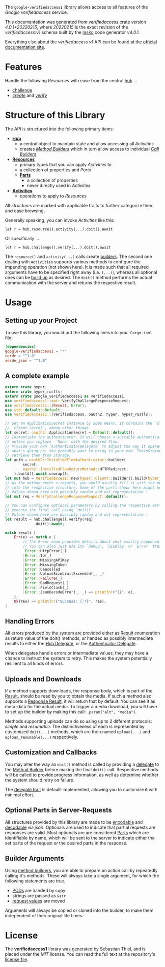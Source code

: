 <!---
DO NOT EDIT !
This file was generated automatically from 'src/generator/templates/api/README.md.mako'
DO NOT EDIT !
-->
The `google-verifiedaccess1` library allows access to all features of the *Google verifiedaccess* service.

This documentation was generated from *verifiedaccess* crate version *4.0.1+20220215*, where *20220215* is the exact revision of the *verifiedaccess:v1* schema built by the [mako](http://www.makotemplates.org/) code generator *v4.0.1*.

Everything else about the *verifiedaccess* *v1* API can be found at the
[official documentation site](https://developers.google.com/chrome/verified-access).
# Features

Handle the following *Resources* with ease from the central [hub](https://docs.rs/google-verifiedaccess1/4.0.1+20220215/google_verifiedaccess1/Verifiedaccess) ... 

* [challenge](https://docs.rs/google-verifiedaccess1/4.0.1+20220215/google_verifiedaccess1/api::Challenge)
 * [*create*](https://docs.rs/google-verifiedaccess1/4.0.1+20220215/google_verifiedaccess1/api::ChallengeCreateCall) and [*verify*](https://docs.rs/google-verifiedaccess1/4.0.1+20220215/google_verifiedaccess1/api::ChallengeVerifyCall)




# Structure of this Library

The API is structured into the following primary items:

* **[Hub](https://docs.rs/google-verifiedaccess1/4.0.1+20220215/google_verifiedaccess1/Verifiedaccess)**
    * a central object to maintain state and allow accessing all *Activities*
    * creates [*Method Builders*](https://docs.rs/google-verifiedaccess1/4.0.1+20220215/google_verifiedaccess1/client::MethodsBuilder) which in turn
      allow access to individual [*Call Builders*](https://docs.rs/google-verifiedaccess1/4.0.1+20220215/google_verifiedaccess1/client::CallBuilder)
* **[Resources](https://docs.rs/google-verifiedaccess1/4.0.1+20220215/google_verifiedaccess1/client::Resource)**
    * primary types that you can apply *Activities* to
    * a collection of properties and *Parts*
    * **[Parts](https://docs.rs/google-verifiedaccess1/4.0.1+20220215/google_verifiedaccess1/client::Part)**
        * a collection of properties
        * never directly used in *Activities*
* **[Activities](https://docs.rs/google-verifiedaccess1/4.0.1+20220215/google_verifiedaccess1/client::CallBuilder)**
    * operations to apply to *Resources*

All *structures* are marked with applicable traits to further categorize them and ease browsing.

Generally speaking, you can invoke *Activities* like this:

```Rust,ignore
let r = hub.resource().activity(...).doit().await
```

Or specifically ...

```ignore
let r = hub.challenge().verify(...).doit().await
```

The `resource()` and `activity(...)` calls create [builders][builder-pattern]. The second one dealing with `Activities` 
supports various methods to configure the impending operation (not shown here). It is made such that all required arguments have to be 
specified right away (i.e. `(...)`), whereas all optional ones can be [build up][builder-pattern] as desired.
The `doit()` method performs the actual communication with the server and returns the respective result.

# Usage

## Setting up your Project

To use this library, you would put the following lines into your `Cargo.toml` file:

```toml
[dependencies]
google-verifiedaccess1 = "*"
serde = "^1.0"
serde_json = "^1.0"
```

## A complete example

```Rust
extern crate hyper;
extern crate hyper_rustls;
extern crate google_verifiedaccess1 as verifiedaccess1;
use verifiedaccess1::api::VerifyChallengeResponseRequest;
use verifiedaccess1::{Result, Error};
use std::default::Default;
use verifiedaccess1::{Verifiedaccess, oauth2, hyper, hyper_rustls};

// Get an ApplicationSecret instance by some means. It contains the `client_id` and 
// `client_secret`, among other things.
let secret: oauth2::ApplicationSecret = Default::default();
// Instantiate the authenticator. It will choose a suitable authentication flow for you, 
// unless you replace  `None` with the desired Flow.
// Provide your own `AuthenticatorDelegate` to adjust the way it operates and get feedback about 
// what's going on. You probably want to bring in your own `TokenStorage` to persist tokens and
// retrieve them from storage.
let auth = oauth2::InstalledFlowAuthenticator::builder(
        secret,
        oauth2::InstalledFlowReturnMethod::HTTPRedirect,
    ).build().await.unwrap();
let mut hub = Verifiedaccess::new(hyper::Client::builder().build(hyper_rustls::HttpsConnectorBuilder::new().with_native_roots().https_or_http().enable_http1().enable_http2().build()), auth);
// As the method needs a request, you would usually fill it with the desired information
// into the respective structure. Some of the parts shown here might not be applicable !
// Values shown here are possibly random and not representative !
let mut req = VerifyChallengeResponseRequest::default();

// You can configure optional parameters by calling the respective setters at will, and
// execute the final call using `doit()`.
// Values shown here are possibly random and not representative !
let result = hub.challenge().verify(req)
             .doit().await;

match result {
    Err(e) => match e {
        // The Error enum provides details about what exactly happened.
        // You can also just use its `Debug`, `Display` or `Error` traits
         Error::HttpError(_)
        |Error::Io(_)
        |Error::MissingAPIKey
        |Error::MissingToken
        |Error::Cancelled
        |Error::UploadSizeLimitExceeded(_, _)
        |Error::Failure(_)
        |Error::BadRequest(_)
        |Error::FieldClash(_)
        |Error::JsonDecodeError(_, _) => println!("{}", e),
    },
    Ok(res) => println!("Success: {:?}", res),
}

```
## Handling Errors

All errors produced by the system are provided either as [Result](https://docs.rs/google-verifiedaccess1/4.0.1+20220215/google_verifiedaccess1/client::Result) enumeration as return value of
the doit() methods, or handed as possibly intermediate results to either the 
[Hub Delegate](https://docs.rs/google-verifiedaccess1/4.0.1+20220215/google_verifiedaccess1/client::Delegate), or the [Authenticator Delegate](https://docs.rs/yup-oauth2/*/yup_oauth2/trait.AuthenticatorDelegate.html).

When delegates handle errors or intermediate values, they may have a chance to instruct the system to retry. This 
makes the system potentially resilient to all kinds of errors.

## Uploads and Downloads
If a method supports downloads, the response body, which is part of the [Result](https://docs.rs/google-verifiedaccess1/4.0.1+20220215/google_verifiedaccess1/client::Result), should be
read by you to obtain the media.
If such a method also supports a [Response Result](https://docs.rs/google-verifiedaccess1/4.0.1+20220215/google_verifiedaccess1/client::ResponseResult), it will return that by default.
You can see it as meta-data for the actual media. To trigger a media download, you will have to set up the builder by making
this call: `.param("alt", "media")`.

Methods supporting uploads can do so using up to 2 different protocols: 
*simple* and *resumable*. The distinctiveness of each is represented by customized 
`doit(...)` methods, which are then named `upload(...)` and `upload_resumable(...)` respectively.

## Customization and Callbacks

You may alter the way an `doit()` method is called by providing a [delegate](https://docs.rs/google-verifiedaccess1/4.0.1+20220215/google_verifiedaccess1/client::Delegate) to the 
[Method Builder](https://docs.rs/google-verifiedaccess1/4.0.1+20220215/google_verifiedaccess1/client::CallBuilder) before making the final `doit()` call. 
Respective methods will be called to provide progress information, as well as determine whether the system should 
retry on failure.

The [delegate trait](https://docs.rs/google-verifiedaccess1/4.0.1+20220215/google_verifiedaccess1/client::Delegate) is default-implemented, allowing you to customize it with minimal effort.

## Optional Parts in Server-Requests

All structures provided by this library are made to be [encodable](https://docs.rs/google-verifiedaccess1/4.0.1+20220215/google_verifiedaccess1/client::RequestValue) and 
[decodable](https://docs.rs/google-verifiedaccess1/4.0.1+20220215/google_verifiedaccess1/client::ResponseResult) via *json*. Optionals are used to indicate that partial requests are responses 
are valid.
Most optionals are are considered [Parts](https://docs.rs/google-verifiedaccess1/4.0.1+20220215/google_verifiedaccess1/client::Part) which are identifiable by name, which will be sent to 
the server to indicate either the set parts of the request or the desired parts in the response.

## Builder Arguments

Using [method builders](https://docs.rs/google-verifiedaccess1/4.0.1+20220215/google_verifiedaccess1/client::CallBuilder), you are able to prepare an action call by repeatedly calling it's methods.
These will always take a single argument, for which the following statements are true.

* [PODs][wiki-pod] are handed by copy
* strings are passed as `&str`
* [request values](https://docs.rs/google-verifiedaccess1/4.0.1+20220215/google_verifiedaccess1/client::RequestValue) are moved

Arguments will always be copied or cloned into the builder, to make them independent of their original life times.

[wiki-pod]: http://en.wikipedia.org/wiki/Plain_old_data_structure
[builder-pattern]: http://en.wikipedia.org/wiki/Builder_pattern
[google-go-api]: https://github.com/google/google-api-go-client

# License
The **verifiedaccess1** library was generated by Sebastian Thiel, and is placed 
under the *MIT* license.
You can read the full text at the repository's [license file][repo-license].

[repo-license]: https://github.com/Byron/google-apis-rsblob/main/LICENSE.md

